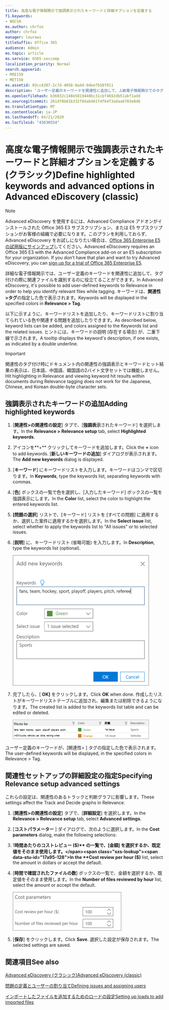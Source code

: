 ```yaml
---
title: 高度な電子情報開示で強調表示されたキーワードと詳細オプションを定義する
f1.keywords:
- NOCSH
ms.author: chrfox
author: chrfox
manager: laurawi
titleSuffix: Office 365
audience: Admin
ms.topic: article
ms.service: O365-seccomp
localization_priority: Normal
search.appverid:
- MOE150
- MET150
ms.assetid: 03cc4387-2c7d-4058-8a44-0deefb58f011
description: 'ユーザー定義のキーワードを関連性に追加して、上級電子情報開示でのタグ付けの際に関連ファイルを特定し、コストパラメータを指定する方法について説明します。  '
ms.openlocfilehash: b36032c148e5819440bc31cbf4692db51abf1add
ms.sourcegitcommit: 2614f8b81b332f8dab461f4f64f3adaa6703e0d6
ms.translationtype: MT
ms.contentlocale: ja-JP
ms.lasthandoff: 04/21/2020
ms.locfileid: "43630554"
---
```

# <a name="define-highlighted-keywords-and-advanced-options-in-advanced-ediscovery-classic"></a><span data-ttu-id="17a95-103">高度な電子情報開示で強調表示されたキーワードと詳細オプションを定義する (クラシック)</span><span class="sxs-lookup"><span data-stu-id="17a95-103">Define highlighted keywords and advanced options in Advanced eDiscovery (classic)</span></span>

> [!NOTE]
> <span data-ttu-id="17a95-p101">Advanced eDiscovery を使用するには、Advanced Compliance アドオンがインストールされた Office 365 E3 サブスクリプション、または E5 サブスクリプションがお客様の組織で必要になります。このプランを利用しておらず、Advanced eDiscovery をお試しになりたい場合は、[Office 365 Enterprise E5 の試用版にサインアップ](https://go.microsoft.com/fwlink/p/?LinkID=698279)してください。</span><span class="sxs-lookup"><span data-stu-id="17a95-p101">Advanced eDiscovery requires an Office 365 E3 with the Advanced Compliance add-on or an E5 subscription for your organization. If you don't have that plan and want to try Advanced eDiscovery, you can [sign up for a trial of Office 365 Enterprise E5](https://go.microsoft.com/fwlink/p/?LinkID=698279).</span></span> 
  
<span data-ttu-id="17a95-106">詳細な電子情報開示では、ユーザー定義のキーワードを関連性に追加して、タグ付けの際に関連ファイルを識別するのに役立てることができます。</span><span class="sxs-lookup"><span data-stu-id="17a95-106">In Advanced eDiscovery, it's possible to add user-defined keywords to Relevance in order to help you identify relevant files while tagging.</span></span> <span data-ttu-id="17a95-107">キーワードは、**関連性\>タグ**の指定した色で表示されます。</span><span class="sxs-lookup"><span data-stu-id="17a95-107">Keywords will be displayed in the specified colors in **Relevance \> Tag**.</span></span> 
  
<span data-ttu-id="17a95-108">以下に示すように、キーワードリストを追加したり、キーワードリストに割り当てられている色や関連する問題を追加したりできます。</span><span class="sxs-lookup"><span data-stu-id="17a95-108">As described below, keyword lists can be added, and colors assigned to the Keywords list and the related issues.</span></span> <span data-ttu-id="17a95-109">ヒントには、キーワードの説明 (存在する場合) が、二重下線で示されます。</span><span class="sxs-lookup"><span data-stu-id="17a95-109">A tooltip displays the keyword's description, if one exists, as indicated by a double underline.</span></span>
  
> [!IMPORTANT]
> <span data-ttu-id="17a95-110">関連性のタグ付け時にドキュメント内の関連性の強調表示とキーワードヒット結果の表示は、日本語、中国語、韓国語の2バイト文字セットでは機能しません。</span><span class="sxs-lookup"><span data-stu-id="17a95-110">Hit highlighting in Relevance and viewing keyword hit results within documents during Relevance tagging does not work for the Japanese, Chinese, and Korean double-byte character sets.</span></span> 
  
## <a name="adding-highlighted-keywords"></a><span data-ttu-id="17a95-111">強調表示されたキーワードの追加</span><span class="sxs-lookup"><span data-stu-id="17a95-111">Adding highlighted keywords</span></span>

1. <span data-ttu-id="17a95-112">[**関連性\>の関連性の設定**] タブで、[**強調表示**されたキーワード] を選択します。</span><span class="sxs-lookup"><span data-stu-id="17a95-112">In the **Relevance \> Relevance setup** tab, select **Highlighted keywords**.</span></span>
    
2. <span data-ttu-id="17a95-113">アイコンを**+** クリックしてキーワードを追加します。</span><span class="sxs-lookup"><span data-stu-id="17a95-113">Click the **+** icon to add keywords.</span></span> <span data-ttu-id="17a95-114">[**新しいキーワードの追加**] ダイアログが表示されます。</span><span class="sxs-lookup"><span data-stu-id="17a95-114">The **Add new keywords** dialog is displayed.</span></span> 
    
3. <span data-ttu-id="17a95-115">[**キーワード**] にキーワードリストを入力します。キーワードはコンマで区切ります。</span><span class="sxs-lookup"><span data-stu-id="17a95-115">In **Keywords**, type the keywords list, separating keywords with commas.</span></span> 
    
4. <span data-ttu-id="17a95-116">[**色**] ボックスの一覧で色を選択し、[入力したキーワード] ボックスの一覧を強調表示にします。</span><span class="sxs-lookup"><span data-stu-id="17a95-116">In the **Color** list, select the color to highlight the entered keywords list.</span></span> 
    
5. <span data-ttu-id="17a95-117">**[問題の選択**] リストで、[キーワード] リストを [すべての問題] に適用するか、選択した案件に適用するかを選択します。</span><span class="sxs-lookup"><span data-stu-id="17a95-117">In the **Select issue** list, select whether to apply the keywords list to "All issues" or to selected issues.</span></span> 
    
6. <span data-ttu-id="17a95-118">[**説明**] に、キーワードリスト (省略可能) を入力します。</span><span class="sxs-lookup"><span data-stu-id="17a95-118">In **Description**, type the keywords list (optional).</span></span>
    
    ![新しいキーワードの追加](../media/1683a71f-0875-48fc-b4ef-01f3b0e8e8e9.png)
  
7. <span data-ttu-id="17a95-120">完了したら、[ **OK]** をクリックします。</span><span class="sxs-lookup"><span data-stu-id="17a95-120">Click **OK** when done.</span></span> <span data-ttu-id="17a95-121">作成したリストがキーワードリストテーブルに追加され、編集または削除できるようになります。</span><span class="sxs-lookup"><span data-stu-id="17a95-121">The created list is added to the keywords list table and can be edited or deleted.</span></span> 
    
    ![関連性の設定のキーワードの一覧](../media/a05d5ec0-8bde-470d-97e2-456b169281d6.png)
  
<span data-ttu-id="17a95-123">ユーザー定義のキーワードが、[関連性\> ] タグの指定した色で表示されます。</span><span class="sxs-lookup"><span data-stu-id="17a95-123">The user-defined keywords will be displayed, in the specified colors in Relevance \> Tag.</span></span> 
  
## <a name="specifying-relevance-setup-advanced-settings"></a><span data-ttu-id="17a95-124">関連性セットアップの詳細設定の指定</span><span class="sxs-lookup"><span data-stu-id="17a95-124">Specifying Relevance setup advanced settings</span></span>

<span data-ttu-id="17a95-125">これらの設定は、関連性のあるトラックと判断グラフに影響します。</span><span class="sxs-lookup"><span data-stu-id="17a95-125">These settings affect the Track and Decide graphs in Relevance.</span></span>
  
1. <span data-ttu-id="17a95-126">[**関連性\>の関連性の設定**] タブで、[**詳細設定**] を選択します。</span><span class="sxs-lookup"><span data-stu-id="17a95-126">In the **Relevance \> Relevance setup** tab, select **Advanced settings**.</span></span>
    
2. <span data-ttu-id="17a95-127">[**コストパラメーター** ] ダイアログで、次のように選択します。</span><span class="sxs-lookup"><span data-stu-id="17a95-127">In the **Cost parameters** dialog, make the following selections:</span></span> 
    
1. <span data-ttu-id="17a95-128">1**時間あたりのコストレビュー ($)** の一覧で、[金額] を選択するか、既定値をそのまま使用します。</span><span class="sxs-lookup"><span data-stu-id="17a95-128">In the **Cost review per hour ($)** list, select the amount in dollars or accept the default.</span></span> 
    
2. <span data-ttu-id="17a95-129">[**時間で確認されたファイルの数**] ボックスの一覧で、金額を選択するか、既定値をそのまま使用します。</span><span class="sxs-lookup"><span data-stu-id="17a95-129">In the **Number of files reviewed by hour** list, select the amount or accept the default.</span></span> 
    
    ![関連性の設定のコストのパラメーター](../media/bab7b5b7-6297-4e7c-b0a6-ba5aa8b21787.png)
  
3. <span data-ttu-id="17a95-131">[**保存**] をクリックします。</span><span class="sxs-lookup"><span data-stu-id="17a95-131">Click **Save**.</span></span> <span data-ttu-id="17a95-132">選択した設定が保存されます。</span><span class="sxs-lookup"><span data-stu-id="17a95-132">The selected settings are saved.</span></span>
    
## <a name="see-also"></a><span data-ttu-id="17a95-133">関連項目</span><span class="sxs-lookup"><span data-stu-id="17a95-133">See also</span></span>

[<span data-ttu-id="17a95-134">Advanced eDiscovery (クラシック)</span><span class="sxs-lookup"><span data-stu-id="17a95-134">Advanced eDiscovery (classic)</span></span>](office-365-advanced-ediscovery.md)
  
[<span data-ttu-id="17a95-135">問題の定義とユーザーの割り当て</span><span class="sxs-lookup"><span data-stu-id="17a95-135">Defining issues and assigning users</span></span>](define-issues-and-assign-users.md)
  
[<span data-ttu-id="17a95-136">インポートしたファイルを追加するためのロードの設定</span><span class="sxs-lookup"><span data-stu-id="17a95-136">Setting up loads to add imported files</span></span>](set-up-loads-to-add-imported-files.md)

